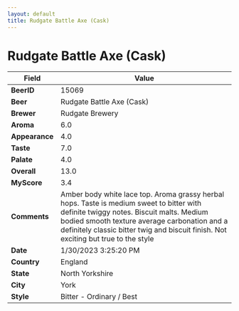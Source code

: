 ```yaml
---
layout: default
title: Rudgate Battle Axe (Cask)
---
```


# Rudgate Battle Axe (Cask)

| Field         | Value     |
|---------------|-----------|
| **BeerID** | 15069 |
| **Beer** | Rudgate Battle Axe (Cask) |
| **Brewer** | Rudgate Brewery |
| **Aroma** | 6.0 |
| **Appearance** | 4.0 |
| **Taste** | 7.0 |
| **Palate** | 4.0 |
| **Overall** | 13.0 |
| **MyScore** | 3.4 |
| **Comments** | Amber body white lace top. Aroma grassy herbal hops. Taste is medium sweet to bitter with definite twiggy notes. Biscuit malts. Medium bodied smooth texture average carbonation and a definitely classic bitter twig and biscuit finish. Not exciting but true to the style |
| **Date** | 1/30/2023 3:25:20 PM |
| **Country** | England |
| **State** | North Yorkshire |
| **City** | York |
| **Style** | Bitter - Ordinary / Best |
